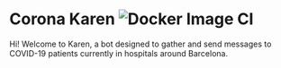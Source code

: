 # Corona Karen ![Docker Image CI](https://github.com/domesticmexican/astro_bot/workflows/Docker%20Image%20CI/badge.svg)
Hi! Welcome to Karen, a bot designed to gather and send messages to COVID-19 patients currently in hospitals around Barcelona.
